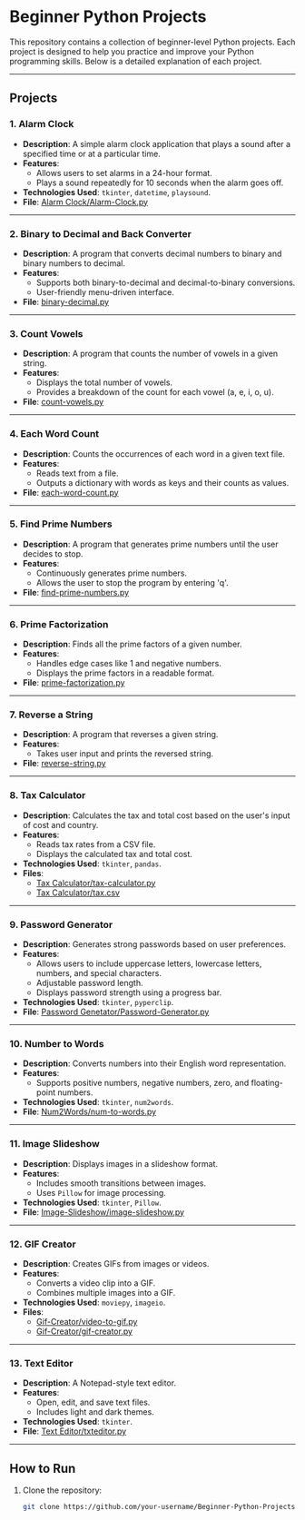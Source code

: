 # Beginner Python Projects

This repository contains a collection of beginner-level Python projects. Each project is designed to help you practice and improve your Python programming skills. Below is a detailed explanation of each project.

---

## Projects

### 1. **Alarm Clock**
- **Description**: A simple alarm clock application that plays a sound after a specified time or at a particular time.
- **Features**:
  - Allows users to set alarms in a 24-hour format.
  - Plays a sound repeatedly for 10 seconds when the alarm goes off.
- **Technologies Used**: `tkinter`, `datetime`, `playsound`.
- **File**: [Alarm Clock/Alarm-Clock.py](Alarm%20Clock/Alarm-Clock.py)

---

### 2. **Binary to Decimal and Back Converter**
- **Description**: A program that converts decimal numbers to binary and binary numbers to decimal.
- **Features**:
  - Supports both binary-to-decimal and decimal-to-binary conversions.
  - User-friendly menu-driven interface.
- **File**: [binary-decimal.py](binary-decimal.py)

---

### 3. **Count Vowels**
- **Description**: A program that counts the number of vowels in a given string.
- **Features**:
  - Displays the total number of vowels.
  - Provides a breakdown of the count for each vowel (a, e, i, o, u).
- **File**: [count-vowels.py](count-vowels.py)

---

### 4. **Each Word Count**
- **Description**: Counts the occurrences of each word in a given text file.
- **Features**:
  - Reads text from a file.
  - Outputs a dictionary with words as keys and their counts as values.
- **File**: [each-word-count.py](each-word-count.py)

---

### 5. **Find Prime Numbers**
- **Description**: A program that generates prime numbers until the user decides to stop.
- **Features**:
  - Continuously generates prime numbers.
  - Allows the user to stop the program by entering 'q'.
- **File**: [find-prime-numbers.py](find-prime-numbers.py)

---

### 6. **Prime Factorization**
- **Description**: Finds all the prime factors of a given number.
- **Features**:
  - Handles edge cases like 1 and negative numbers.
  - Displays the prime factors in a readable format.
- **File**: [prime-factorization.py](prime-factorization.py)

---

### 7. **Reverse a String**
- **Description**: A program that reverses a given string.
- **Features**:
  - Takes user input and prints the reversed string.
- **File**: [reverse-string.py](reverse-string.py)

---

### 8. **Tax Calculator**
- **Description**: Calculates the tax and total cost based on the user's input of cost and country.
- **Features**:
  - Reads tax rates from a CSV file.
  - Displays the calculated tax and total cost.
- **Technologies Used**: `tkinter`, `pandas`.
- **Files**:
  - [Tax Calculator/tax-calculator.py](Tax%20Calculator/tax-calculator.py)
  - [Tax Calculator/tax.csv](Tax%20Calculator/tax.csv)

---

### 9. **Password Generator**
- **Description**: Generates strong passwords based on user preferences.
- **Features**:
  - Allows users to include uppercase letters, lowercase letters, numbers, and special characters.
  - Adjustable password length.
  - Displays password strength using a progress bar.
- **Technologies Used**: `tkinter`, `pyperclip`.
- **File**: [Password Genetator/Password-Generator.py](Password%20Genetator/Password-Generator.py)

---

### 10. **Number to Words**
- **Description**: Converts numbers into their English word representation.
- **Features**:
  - Supports positive numbers, negative numbers, zero, and floating-point numbers.
- **Technologies Used**: `tkinter`, `num2words`.
- **File**: [Num2Words/num-to-words.py](Num2Words/num-to-words.py)

---

### 11. **Image Slideshow**
- **Description**: Displays images in a slideshow format.
- **Features**:
  - Includes smooth transitions between images.
  - Uses `Pillow` for image processing.
- **Technologies Used**: `tkinter`, `Pillow`.
- **File**: [Image-Slideshow/image-slideshow.py](Image-Slideshow/image-slideshow.py)

---

### 12. **GIF Creator**
- **Description**: Creates GIFs from images or videos.
- **Features**:
  - Converts a video clip into a GIF.
  - Combines multiple images into a GIF.
- **Technologies Used**: `moviepy`, `imageio`.
- **Files**:
  - [Gif-Creator/video-to-gif.py](Gif-Creator/video-to-gif.py)
  - [Gif-Creator/gif-creator.py](Gif-Creator/gif-creator.py)

---

### 13. **Text Editor**
- **Description**: A Notepad-style text editor.
- **Features**:
  - Open, edit, and save text files.
  - Includes light and dark themes.
- **Technologies Used**: `tkinter`.
- **File**: [Text Editor/txteditor.py](Text%20Editor/txteditor.py)

---

## How to Run
1. Clone the repository:
   ```bash
   git clone https://github.com/your-username/Beginner-Python-Projects.git
   ```
